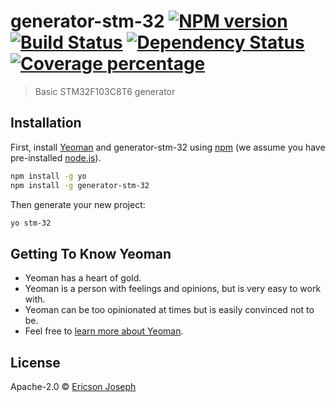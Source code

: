 # generator-stm-32 [![NPM version][npm-image]][npm-url] [![Build Status][travis-image]][travis-url] [![Dependency Status][daviddm-image]][daviddm-url] [![Coverage percentage][coveralls-image]][coveralls-url]
> Basic STM32F103C8T6 generator

## Installation

First, install [Yeoman](http://yeoman.io) and generator-stm-32 using [npm](https://www.npmjs.com/) (we assume you have pre-installed [node.js](https://nodejs.org/)).

```bash
npm install -g yo
npm install -g generator-stm-32
```

Then generate your new project:

```bash
yo stm-32
```

## Getting To Know Yeoman

 * Yeoman has a heart of gold.
 * Yeoman is a person with feelings and opinions, but is very easy to work with.
 * Yeoman can be too opinionated at times but is easily convinced not to be.
 * Feel free to [learn more about Yeoman](http://yeoman.io/).

## License

Apache-2.0 © [Ericson Joseph](https://www.ericsonj.net)


[npm-image]: https://badge.fury.io/js/generator-stm-32.svg
[npm-url]: https://npmjs.org/package/generator-stm-32
[travis-image]: https://travis-ci.org/ericsonj/generator-stm-32.svg?branch=master
[travis-url]: https://travis-ci.org/ericsonj/generator-stm-32
[daviddm-image]: https://david-dm.org/ericsonj/generator-stm-32.svg?theme=shields.io
[daviddm-url]: https://david-dm.org/ericsonj/generator-stm-32
[coveralls-image]: https://coveralls.io/repos/ericsonj/generator-stm-32/badge.svg
[coveralls-url]: https://coveralls.io/r/ericsonj/generator-stm-32
